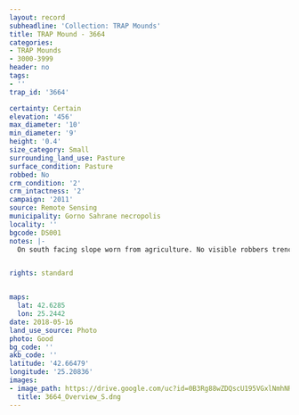 ```yaml
---
layout: record
subheadline: 'Collection: TRAP Mounds'
title: TRAP Mound - 3664
categories:
- TRAP Mounds
- 3000-3999
header: no
tags:
- ''
trap_id: '3664'

certainty: Certain
elevation: '456'
max_diameter: '10'
min_diameter: '9'
height: '0.4'
size_category: Small
surrounding_land_use: Pasture
surface_condition: Pasture
robbed: No
crm_condition: '2'
crm_intactness: '2'
campaign: '2011'
source: Remote Sensing
municipality: Gorno Sahrane necropolis
locality: ''
bgcode: DS001
notes: |-
  On south facing slope worn from agriculture. No visible robbers trenches.


rights: standard


maps:
  lat: 42.6285
  lon: 25.2442
date: 2018-05-16
land_use_source: Photo
photo: Good
bg_code: ''
akb_code: ''
latitude: '42.66479'
longitude: '25.20836'
images:
- image_path: https://drive.google.com/uc?id=0B3Rg88wZDQscU195VGxlNmhNRGM
  title: 3664_Overview_S.dng
---
```

